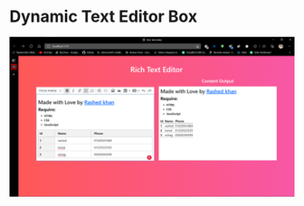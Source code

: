 # Dynamic Text Editor Box

<img src="https://github.com/rashedabir/dynamic_text_editor_box/blob/main/src/output/output.png" alt="">

